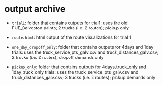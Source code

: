 # output archive


* `trial1`: folder that contains outputs for trial1: uses the old FUE_Galveston points; 2 trucks (i.e. 2 routes); pickup only
* `route.html`: html output of the route visualizations for trial 1


* `one_day_dropoff_only`: folder that contains outputs for 4days and 1day trials: uses the truck_service_pts_galv.csv and truck_distances_galv.csv; 2 trucks (i.e. 2 routes); dropoff demands only

* `pickup_only`: folder that contains outputs for 4days_truck_only and 1day_truck_only trials: uses the truck_service_pts_galv.csv and truck_distances_galv.csv; 3 trucks (i.e. 3 routes); pickup demands only
